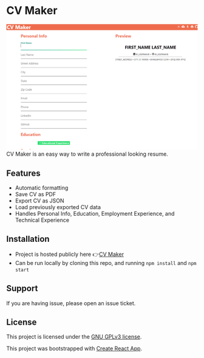 # CV Maker

![](./screenshot.png)
CV Maker is an easy way to write a professional looking resume.

## Features

- Automatic formatting
- Save CV as PDF
- Export CV as JSON
- Load previously exported CV data
- Handles Personal Info, Education, Employment Experience, and Technical Experience

## Installation

- Project is hosted publicly here 👉[CV Maker](https://danmenjivar.github.io/cv-project/)
- Can be run locally by cloning this repo, and running `npm install` and `npm start`

## Support

If you are having issue, please open an issue ticket.

## License

This project is licensed under the [GNU GPLv3 license](LICENSE).

This project was bootstrapped with [Create React App](https://github.com/facebook/create-react-app).
